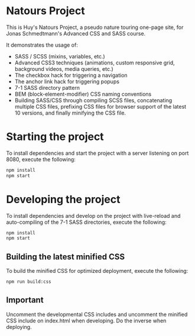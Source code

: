 # Natours Project

This is Huy's Natours Project, a pseudo nature touring one-page site, for Jonas Schmedtmann's Advanced CSS and SASS course. 

It demonstrates the usage of:

* SASS / SCSS (mixins, variables, etc.)
* Advanced CSS3 techniques (animations, custom responsive grid, background videos, media queries, etc.)
* The checkbox hack for triggering a navigation
* The anchor link hack for triggering popups
* 7-1 SASS directory pattern
* BEM (block-element-modifier) CSS naming conventions
* Building SASS/CSS through compiling SCSS files, concatenating multiple CSS files, prefixing CSS files for browser support of the latest 10 versions, and finally minifying the CSS file.

# Starting the project
To install dependencies and start the project with a server listening on port 8080, execute the following:

```sh
npm install 
npm start
```

# Developing the project
To install dependencies and develop on the project with live-reload and auto-compiling of the 7-1 SASS directories, execute the following:

```sh
npm install
npm start
```

## Building the latest minified CSS
To build the minified CSS for optimized deployment, execute the following:

```sh
npm run build:css
```

## Important
Uncomment the developmental CSS includes and uncomment the minified CSS include on index.html when developing. Do the inverse when deploying.